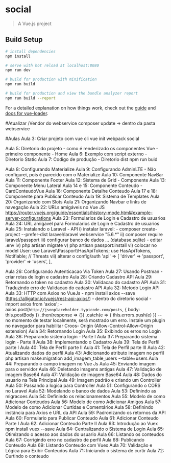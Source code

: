 # social

> A Vue.js project

## Build Setup

``` bash
# install dependencies
npm install

# serve with hot reload at localhost:8080
npm run dev

# build for production with minification
npm run build

# build for production and view the bundle analyzer report
npm run build --report
```

For a detailed explanation on how things work, check out the [guide](http://vuejs-templates.github.io/webpack/) and [docs for vue-loader](http://vuejs.github.io/vue-loader).

#Atualizar /Vendor do webservice
composer update -> dentro da pasta webservice

#Aulas
 Aula 3: Criar projeto com vue cli
 vue init webpack social

 Aula 5: Diretorio do projeto - como é renderizado os componentes Vue - primeiro componente - Home
 Aula 6: Exemplo com script externo - Diretorio Static
 Aula 7: Codigo de produção - Diretorio dist
 npm run buid

 Aula 8: Configurando Materialize
 Aula 9: Configurando AdminLTE - Não configurei, pois é parecido com o Materialize
 Aula 10: Componente NavBar
 Aula 11: Componente Footer
 Aula 12: Sistema de Grid - Componente
 Aula 13: Componente Menu Lateral
 Aula 14 e 15: Componente Conteudo - CardConteudoVue
 Aula 16: Componente Detalhe Conteudo
 Aula 17 e 18: Componente para Publicar Conteudo
 Aula 19: Sistema de Templates
 Aula 20: Organizando com Slots
 Aula 21: Organizando Navbar e links de navegação
 Aula 22: URLs amigáveis no Vue JS
    https://router.vuejs.org/guide/essentials/history-mode.html#example-server-configurations
 Aula 23: Formularios de Login e Cadastro de usuarios
 Aula 24: URL amigavel para Formularios de Login e Cadastro de usuarios
 Aula 25: Instalando o Laravel - API
  i) instalar laravel:
     - composer create-project --prefer-dist laravel/laravel webservice "5.6.*"
  ii) composer require laravel/passport
  iii) configurar banco de dados ... (database.sqlite)
     - editar .env
  iv) php artisan migrate
  v) php artisan passport:install
  vi) colocar no model User:
    use Laravel\Passport\HasApiTokens;
    use HasApiTokens, Notifiable; // Threats
  vii) alterar o config/auth
    'api' => [
      'driver' => 'passport',
      'provider' => 'users',
    ],

  Aula 26: Configurando Autenticacao Via Token
  Aula 27: Usando Postman
    - criar rotas de login e cadastro
  Aula 28: Criando Cadastro API
  Aula 29: Retornando o token no cadastro
  Aula 30: Validacao do cadastro API
  Aula 31: Traduzindo erro de Validacao do cadastro API
  Aula 32: Metodo Login API
  Aula 33: HTTP com Axios no VueJs
    - npm install axios --save (https://alligator.io/vuejs/rest-api-axios/) - dentro do diretorio social
    - import axios from 'axios';
    - axios.post(`http://jsonplaceholder.typicode.com/posts`, {
            body: this.postBody
          })
          .then(response => {})
          .catch(e => {
            this.errors.push(e)
          })
    -- no momento de testar localmente, será mostrado um erro. Instale um plugin no navegador para habilitar Croos- Origin (Allow-Control-Allow-Origin extension)
  Aula 34: Retornando Login
  Aula 35: Exibindo os erros no Login
  Aula 36: Preparando sistema login - Parte I
  Aula 37: Preparando sistema login - Parte II
  Aula 38: Implementando o Cadastro
  Aula 39: Tela de Perfil parte I
  Aula 40: Tela de Perfil parte II
  Aula 41: Tela de Perfil parte III
  Aula 42: Atualizando dados do perfil
  Aula 43: Adicionando atributo imagem no perfil
    php artisan make:migration add_imagem_table_users --table=users
  Aula 44: Preparando o campo imagem no Vue Js
  Aula 45: Enviando imagem para o servidor
  Aula 46: Deletando imagens antigas
  Aula 47: Validação de imagem Base64
  Aula 47: Validação de imagem Base64
  Aula 48: Dados do usuario na Tela Principal
  Aula 49: Imagem padrão e criando um Controller
  Aula 50: Passando a logica para Controller
  Aula 51: Configurando o CORS no Laravel
  Aula 52: Modelando o banco de dados
  Aula 53: Definindo as migracoes
  Aula 54: Definindo os relacionamentos
  Aula 55: Modelo de como Adicionar Conteudos
  Aula 56: Modelo de como Adicionar Amigos
  Aula 57: Modelo de como Adicionar Curtidas e Comentários
  Aula 58: Definindo instância para Axios e URL da API
  Aula 59: Padronizando os retornos da API
  Aula 60: Formulario para Publicar Conteudo
  Aula 61: Adicionar Conteudo Parte I
  Aula 62: Adicionar Conteudo Parte II
  Aula 63: Introdução ao Vuex
    npm install vuex --save
  Aula 64: Centralizando o Sistema de Login
  Aula 65: Otimizando o acesso aos dados do usuario
  Aula 66: Listando os conteudos
  Aula 67: Corrigindo erro no cadastro de perfil
  Aula 68: Publicando Conteudo
  Aula 69: Listando Conteudo com Vuex
  Aula 70: Validação e Lógica para Exibir Conteudos
  Aula 71: Iniciando o sistema de curtir
  Aula 72: Curtindo o conteudo
